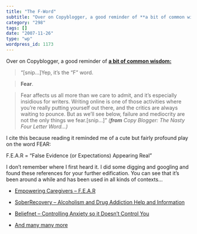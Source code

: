 ```yaml
---
title: "The F-Word"
subtitle: "Over on Copyblogger, a good reminder of **a bit of common wisdom:"
category: "298"
tags: []
date: "2007-11-26"
type: "wp"
wordpress_id: 1173
---
```

Over on Copyblogger, a good reminder of **[a bit of common wisdom:](http://www.copyblogger.com/writers-block/)**
> “[snip…]Yep, it’s the “F” word.

> **Fear**.

> Fear affects us all more than we care to admit, and it’s especially insidious for writers. Writing online is one of those activities where you’re really putting yourself out there, and the critics are always waiting to pounce. But as we’ll see below, failure and mediocrity are not the only things we fear.[snip…]” *(**from** Copy Blogger: The Nasty Four Letter Word…)*

> 
[](http://www.copyblogger.com/writers-block/)I cite this because reading it reminded me of a cute but fairly profound play on the word FEAR:

F.E.A.R = “False Evidence (or Expectations) Appearing Real”

I don’t remember where I first heard it. I did some digging and googling and found these references for your further edification. You can see that it’s been around a while and has been used in all kinds of contexts…

- [Empowering Caregivers – F.E.A.R](http://www.care-givers.com/pages/journal/fearfalse.html)

- [SoberRecovery – Alcoholism and Drug Addiction Help and Information](http://www.soberrecovery.com/forums/what-recovery/44913-definition-fear.html)

- [Beliefnet – Controlling Anxiety so it Doesn’t Control You](http://www.beliefnet.com/story/21/story_2123_1.html)

- [And many many more](http://www.google.com/search?q=false+expectations+appearing+real)